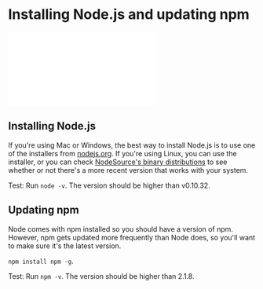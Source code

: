 <!--
title: 02 - Installing Node.js and updating npm
featured: true
-->

# Installing Node.js and updating npm

<iframe src="//www.youtube.com/embed/wREima9e6vk" frameborder="0" allowfullscreen></iframe>

## Installing Node.js

If you're using Mac or Windows, the best way to install Node.js is to use one of the installers from [nodejs.org](http://nodejs.org). If you're using Linux, you can use the installer, or you can check [NodeSource's binary distributions](https://github.com/nodesource/distributions) to see whether or not there's a more recent version that works with your system.

Test: Run `node -v`. The version should be higher than v0.10.32.

## Updating npm

Node comes with npm installed so you should have a version of npm. However, npm gets updated more frequently than Node does, so you'll want to make sure it's the latest version.

`npm install npm -g`.

Test: Run `npm -v`. The version should be higher than 2.1.8.
